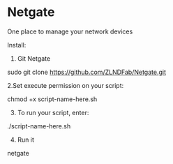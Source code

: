 # Netgate
One place to manage your network devices


Install:
1. Git Netgate

sudo git clone https://github.com/ZLNDFab/Netgate.git

2.Set execute permission on your script:

chmod +x script-name-here.sh

3. To run your script, enter:

./script-name-here.sh

4. Run it

netgate
